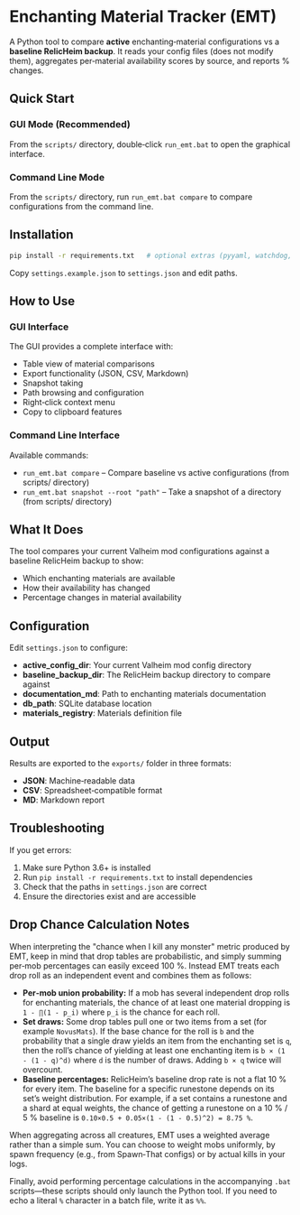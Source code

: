 # Enchanting Material Tracker (EMT)

A Python tool to compare **active** enchanting‑material configurations vs a **baseline RelicHeim backup**. 
It reads your config files (does not modify them), aggregates per‑material availability scores by source, and reports % changes.

## Quick Start

### GUI Mode (Recommended)
From the `scripts/` directory, double‑click `run_emt.bat` to open the graphical interface.

### Command Line Mode
From the `scripts/` directory, run `run_emt.bat compare` to compare configurations from the command line.

## Installation
```bash
pip install -r requirements.txt   # optional extras (pyyaml, watchdog, jsonschema, pandas, reportlab)
```
Copy `settings.example.json` to `settings.json` and edit paths.

## How to Use

### GUI Interface
The GUI provides a complete interface with:
- Table view of material comparisons
- Export functionality (JSON, CSV, Markdown)
- Snapshot taking
- Path browsing and configuration
- Right‑click context menu
- Copy to clipboard features

### Command Line Interface
Available commands:
- `run_emt.bat compare` – Compare baseline vs active configurations (from scripts/ directory)
- `run_emt.bat snapshot --root "path"` – Take a snapshot of a directory (from scripts/ directory)

## What It Does

The tool compares your current Valheim mod configurations against a baseline RelicHeim backup to show:
- Which enchanting materials are available
- How their availability has changed
- Percentage changes in material availability

## Configuration

Edit `settings.json` to configure:
- **active_config_dir**: Your current Valheim mod config directory
- **baseline_backup_dir**: The RelicHeim backup directory to compare against
- **documentation_md**: Path to enchanting materials documentation
- **db_path**: SQLite database location
- **materials_registry**: Materials definition file

## Output

Results are exported to the `exports/` folder in three formats:
- **JSON**: Machine‑readable data
- **CSV**: Spreadsheet‑compatible format
- **MD**: Markdown report

## Troubleshooting

If you get errors:
1. Make sure Python 3.6+ is installed
2. Run `pip install -r requirements.txt` to install dependencies
3. Check that the paths in `settings.json` are correct
4. Ensure the directories exist and are accessible




## Drop Chance Calculation Notes

When interpreting the "chance when I kill any monster" metric produced by EMT, keep in mind that drop tables are probabilistic, and simply summing per‑mob percentages can easily exceed 100 %. Instead EMT treats each drop roll as an independent event and combines them as follows:

- **Per‑mob union probability:** If a mob has several independent drop rolls for enchanting materials, the chance of at least one material dropping is `1 - ∏(1 - p_i)` where `p_i` is the chance for each roll.
- **Set draws:** Some drop tables pull one or two items from a set (for example `NovusMats`). If the base chance for the roll is `b` and the probability that a single draw yields an item from the enchanting set is `q`, then the roll’s chance of yielding at least one enchanting item is `b × (1 - (1 - q)^d)` where `d` is the number of draws. Adding `b × q` twice will overcount.
- **Baseline percentages:** RelicHeim’s baseline drop rate is not a flat 10 % for every item. The baseline for a specific runestone depends on its set’s weight distribution. For example, if a set contains a runestone and a shard at equal weights, the chance of getting a runestone on a 10 % / 5 % baseline is `0.10×0.5 + 0.05×(1 - (1 - 0.5)^2) = 8.75 %`.

When aggregating across all creatures, EMT uses a weighted average rather than a simple sum. You can choose to weight mobs uniformly, by spawn frequency (e.g., from Spawn‑That configs) or by actual kills in your logs.

Finally, avoid performing percentage calculations in the accompanying `.bat` scripts—these scripts should only launch the Python tool. If you need to echo a literal `%` character in a batch file, write it as `%%`.
